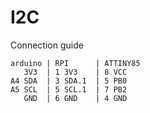 # I2C

Connection guide
```
arduino | RPI      | ATTINY85
   3V3  | 1 3V3    | 8 VCC
A4 SDA  | 3 SDA.1  | 5 PB0
A5 SCL  | 5 SCL.1  | 7 PB2
   GND  | 6 GND    | 4 GND
```
